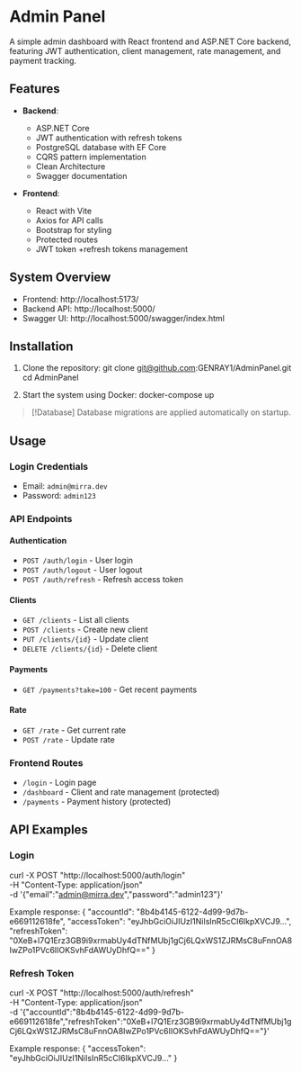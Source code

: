 # Admin Panel

A simple admin dashboard with React frontend and ASP.NET Core backend, featuring JWT authentication, client management, rate management, and payment tracking.

## Features

- **Backend**:
  - ASP.NET Core
  - JWT authentication with refresh tokens
  - PostgreSQL database with EF Core
  - CQRS pattern implementation
  - Clean Architecture
  - Swagger documentation
  
- **Frontend**:
  - React with Vite
  - Axios for API calls
  - Bootstrap for styling
  - Protected routes
  - JWT token +refresh tokens management

## System Overview

- Frontend: http://localhost:5173/
- Backend API: http://localhost:5000/
- Swagger UI: http://localhost:5000/swagger/index.html

## Installation

1. Clone the repository:
   git clone git@github.com:GENRAY1/AdminPanel.git
   cd AdminPanel

2. Start the system using Docker:
   docker-compose up

> [!Database]
> Database migrations are applied automatically on startup.

## Usage

### Login Credentials

- Email: `admin@mirra.dev`
- Password: `admin123`

### API Endpoints

#### Authentication

- `POST /auth/login` - User login
- `POST /auth/logout` - User logout
- `POST /auth/refresh` - Refresh access token

#### Clients

- `GET /clients` - List all clients
- `POST /clients` - Create new client
- `PUT /clients/{id}` - Update client
- `DELETE /clients/{id}` - Delete client

#### Payments

- `GET /payments?take=100` - Get recent payments

#### Rate

- `GET /rate` - Get current rate
- `POST /rate` - Update rate

### Frontend Routes

- `/login` - Login page
- `/dashboard` - Client and rate management (protected)
- `/payments` - Payment history (protected)
    

## API Examples

### Login

curl -X POST "http://localhost:5000/auth/login" \
-H "Content-Type: application/json" \
-d '{"email":"admin@mirra.dev","password":"admin123"}'

Example response:
{
  "accountId": "8b4b4145-6122-4d99-9d7b-e669112618fe",
  "accessToken": "eyJhbGciOiJIUzI1NiIsInR5cCI6IkpXVCJ9...",
  "refreshToken": "0XeB+l7Q1Erz3GB9i9xrmabUy4dTNfMUbj1gCj6LQxWS1ZJRMsC8uFnnOA8IwZPo1PVc6IIOKSvhFdAWUyDhfQ=="
}

### Refresh Token

curl -X POST "http://localhost:5000/auth/refresh" \
-H "Content-Type: application/json" \
-d '{"accountId":"8b4b4145-6122-4d99-9d7b-e669112618fe","refreshToken":"0XeB+l7Q1Erz3GB9i9xrmabUy4dTNfMUbj1gCj6LQxWS1ZJRMsC8uFnnOA8IwZPo1PVc6IIOKSvhFdAWUyDhfQ=="}'

Example response:
{
  "accessToken": "eyJhbGciOiJIUzI1NiIsInR5cCI6IkpXVCJ9..."
}